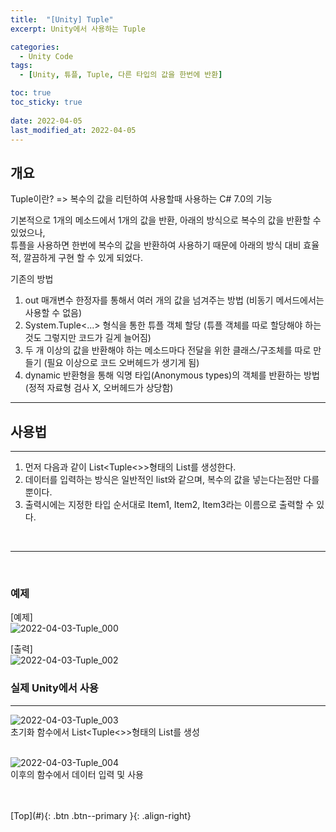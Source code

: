 ```yaml
---
title:  "[Unity] Tuple"
excerpt: Unity에서 사용하는 Tuple

categories:
  - Unity Code
tags:
  - [Unity, 튜플, Tuple, 다른 타입의 값을 한번에 반환]

toc: true
toc_sticky: true
 
date: 2022-04-05
last_modified_at: 2022-04-05
---
```


## 개요
Tuple이란?
=> 복수의 값을 리턴하여 사용할때 사용하는 C# 7.0의 기능 <br> 

기본적으로 1개의 메소드에서 1개의 값을 반환, 아래의 방식으로 복수의 값을 반환할 수 있었으나, <br>
튜플을 사용하면 한번에 복수의 값을 반환하여 사용하기 때문에 아래의 방식 대비 효율적, 깔끔하게 구현 할 수 있게 되었다.<br> 

기존의 방법<br> 

1. out 매개변수 한정자를 통해서 여러 개의 값을 넘겨주는 방법 (비동기 메서드에서는 사용할 수 없음)
2. System.Tuple<...> 형식을 통한 튜플 객체 할당 (튜플 객체를 따로 할당해야 하는 것도 그렇지만 코드가 길게 늘어짐)
3. 두 개 이상의 값을 반환해야 하는 메소드마다 전달을 위한 클래스/구조체를 따로 만들기 (필요 이상으로 코드 오버헤드가 생기게 됨)
4. dynamic 반환형을 통해 익명 타입(Anonymous types)의 객체를 반환하는 방법 (정적 자료형 검사 X, 오버헤드가 상당함) 

---
## 사용법
---
1. 먼저 다음과 같이 List<Tuple<>>형태의 List를 생성한다.
2. 데이터를 입력하는 방식은 일반적인 list와 같으며, 복수의 값을 넣는다는점만 다를뿐이다.
3. 출력시에는 지정한 타입 순서대로 Item1, Item2, Item3라는 이름으로 출력할 수 있다.
<br> 

--- 
 <br>

### 예제

[예제] <br> 
![2022-04-03-Tuple_000](https://user-images.githubusercontent.com/40765022/161709418-460a5381-09e0-402c-a6a1-6bb782810678.png)
<br>


[출력] <br>
![2022-04-03-Tuple_002](https://user-images.githubusercontent.com/40765022/161709496-5f458e90-5f68-4c8a-9da5-2787ce7d5aff.png)
<br> 


### 실제 Unity에서 사용 
---
![2022-04-03-Tuple_003](https://user-images.githubusercontent.com/40765022/161709573-06e8b10e-ce99-45ea-a403-411d13d03dde.png)
<br>
초기화 함수에서 List<Tuple<>>형태의 List를 생성 <br> <br>

![2022-04-03-Tuple_004](https://user-images.githubusercontent.com/40765022/161709606-3a76e762-a668-4ee9-b40a-902a8ca38b8c.png)
<br>
이후의 함수에서 데이터 입력 및 사용 <br><br>


<br>
[Top](#){: .btn .btn--primary }{: .align-right}